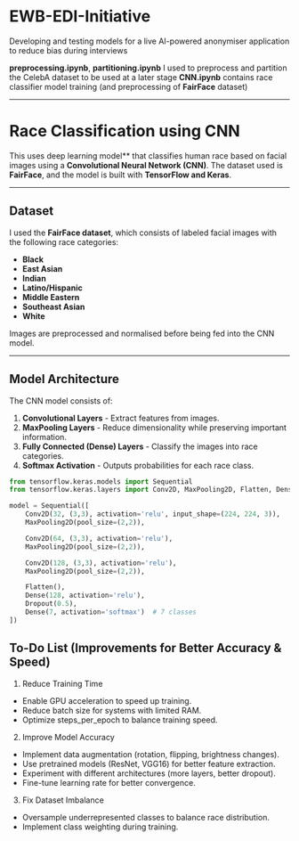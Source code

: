 # EWB-EDI-Initiative
Developing and testing models for a live AI-powered anonymiser application to reduce bias during interviews

**preprocessing.ipynb**, **partitioning.ipynb** I used to preprocess and partition the CelebA dataset to be used at a later stage
**CNN.ipynb** contains race classifier model training (and preprocessing of  **FairFace** dataset)

---


# Race Classification using CNN

This uses deep learning model** that classifies human race based on facial images using a **Convolutional Neural Network (CNN)**. The dataset used is **FairFace**, and the model is built with **TensorFlow and Keras**. 

---

## Dataset

I used the **FairFace dataset**, which consists of labeled facial images with the following race categories:

- **Black**
- **East Asian**
- **Indian**
- **Latino/Hispanic**
- **Middle Eastern**
- **Southeast Asian**
- **White**

Images are preprocessed and normalised before being fed into the CNN model.

---

## Model Architecture

The CNN model consists of:

1. **Convolutional Layers** - Extract features from images.
2. **MaxPooling Layers** - Reduce dimensionality while preserving important information.
3. **Fully Connected (Dense) Layers** - Classify the images into race categories.
4. **Softmax Activation** - Outputs probabilities for each race class.

```python
from tensorflow.keras.models import Sequential
from tensorflow.keras.layers import Conv2D, MaxPooling2D, Flatten, Dense, Dropout

model = Sequential([
    Conv2D(32, (3,3), activation='relu', input_shape=(224, 224, 3)),
    MaxPooling2D(pool_size=(2,2)),

    Conv2D(64, (3,3), activation='relu'),
    MaxPooling2D(pool_size=(2,2)),

    Conv2D(128, (3,3), activation='relu'),
    MaxPooling2D(pool_size=(2,2)),

    Flatten(),
    Dense(128, activation='relu'),
    Dropout(0.5),
    Dense(7, activation='softmax')  # 7 classes
])
```

## To-Do List (Improvements for Better Accuracy & Speed)
1. Reduce Training Time
 - Enable GPU acceleration to speed up training.
 - Reduce batch size for systems with limited RAM.
 - Optimize steps_per_epoch to balance training speed.
2. Improve Model Accuracy
 - Implement data augmentation (rotation, flipping, brightness changes).
 - Use pretrained models (ResNet, VGG16) for better feature extraction.
 - Experiment with different architectures (more layers, better dropout).
 - Fine-tune learning rate for better convergence.
3. Fix Dataset Imbalance
 - Oversample underrepresented classes to balance race distribution.
 - Implement class weighting during training.
